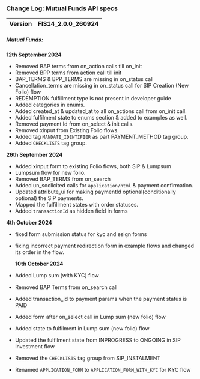 ### Change Log:  Mutual Funds API specs

| Version                         | FIS14_2.0.0_260924 |
| :------------------------------ | :----------------- |

##### Mutual Funds:

 ****12th September 2024****
- Removed BAP terms from on_action calls till on_init
- Removed BPP terms from action call till init
- BAP_TERMS & BPP_TERMS  are missing in on_status call
- Cancellation_terms are missing in on_status call for SIP Creation (New Folio) flow
- REDEMPTION fulfillment type is not present in developer guide
- Added categories in enums.
- Added created_at & updated_at to all on_actions call from on_init call.
- Added fulfilment state to enums section & added to examples as well.
- Removed payment Id from on_select & init calls.
- Removed xinput from Existing Folio flows.
- Added tag `MANDATE_IDENTIFIER` as part PAYMENT_METHOD tag group.
- Added `CHECKLISTS` tag group.

 ****26th September 2024****
 - Added xinput form to existing Folio flows, both SIP & Lumpsum
 - Lumpsum flow for new folio.
 - Removed BAP_TERMS from on_search
 - Added un_soclicited calls for `application/html` & payment confirmation.
 - Updated attribute_ui for making paymentId optional(conditionally optional) the SIP payments.
 - Mapped the fulfillment states with order statuses.
 - Added `transactionId` as hidden field in forms

  ****4th October 2024****
 - fixed form submission status for kyc and esign forms
 - fixing incorrect payment redirection form in example flows and changed its order in the flow.

   ****10th October 2024****
 - Added Lump sum (with KYC) flow
 - Removed BAP Terms from on_search call
 - Added transaction_id to payment params when the payment status is PAID
 - Added form after on_select call in Lump sum (new folio) flow
 - Added state to fulfilment in Lump sum (new folio) flow
 - Updated the fulfilment state from INPROGRESS to ONGOING in SIP Investment flow
 - Removed the `CHECKLISTS` tag group from SIP_INSTALMENT 
 - Renamed `APPLICATION_FORM` to  `APPLICATION_FORM_WITH_KYC` for KYC flow 